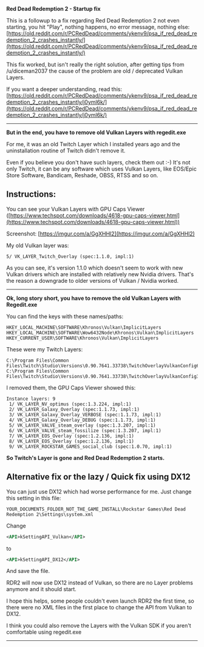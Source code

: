 **Red Dead Redemption 2 - Startup fix**

This is a followup to a fix regarding Red Dead Redemption 2 not even starting, you hit "Play", nothing happens, no error message, nothing else:
[https://old.reddit.com/r/PCRedDead/comments/ykenv9/psa_if_red_dead_redemption_2_crashes_instantly/](https://old.reddit.com/r/PCRedDead/comments/ykenv9/psa_if_red_dead_redemption_2_crashes_instantly/)

This fix worked, but isn't really the right solution, after getting tips from /u/diceman2037 the cause of the problem are old / deprecated Vulkan Layers.

If you want a deeper understanding, read this:
[https://old.reddit.com/r/PCRedDead/comments/ykenv9/psa_if_red_dead_redemption_2_crashes_instantly/j0yml6k/](https://old.reddit.com/r/PCRedDead/comments/ykenv9/psa_if_red_dead_redemption_2_crashes_instantly/j0yml6k/)

----

**But in the end, you have to remove old Vulkan Layers with regedit.exe**

For me, it was an old Twitch Layer which I installed years ago and the uninstallation routine of Twitch didn't remove it.

Even if you believe you don't have such layers, check them out :-) It's not only Twitch, it can be any software which uses Vulkan Layers, like EOS/Epic Store Software, Bandicam, Reshade, OBSS, RTSS and so on.

**Instructions:**
--------------------
You can see your Vulkan Layers with GPU Caps Viewer ([https://www.techspot.com/downloads/4618-gpu-caps-viewer.html](https://www.techspot.com/downloads/4618-gpu-caps-viewer.html)) 

Screenshot:
[https://imgur.com/a/GgXHHl2](https://imgur.com/a/GgXHHl2)

My old Vulkan layer was:

    5/ VK_LAYER_Twitch_Overlay (spec:1.1.0, impl:1)

As you can see, it's version 1.1.0 which doesn't seem to work with new Vulkan drivers which are installed with relatively new Nvidia drivers.
That's the reason a downgrade to older versions of Vulkan / Nvidia worked. 

---

**Ok, long story short, you have to remove the old Vulkan Layers with Regedit.exe**

You can find the keys with these names/paths:

    HKEY_LOCAL_MACHINE\SOFTWARE\Khronos\Vulkan\ImplicitLayers
    HKEY_LOCAL_MACHINE\SOFTWARE\Wow6432Node\Khronos\Vulkan\ImplicitLayers
    HKEY_CURRENT_USER\SOFTWARE\Khronos\Vulkan\ImplicitLayers

These were my Twitch Layers:

    C:\Program Files\Common Files\Twitch\Studio\Versions\0.90.7641.33738\TwitchOverlayVulkanConfig64.json
    C:\Program Files\Common Files\Twitch\Studio\Versions\0.90.7641.33738\TwitchOverlayVulkanConfig32.json

I removed them, the GPU Caps Viewer showed this:

    Instance layers: 9
     1/ VK_LAYER_NV_optimus (spec:1.3.224, impl:1)
     2/ VK_LAYER_Galaxy_Overlay (spec:1.1.73, impl:1)
     3/ VK_LAYER_Galaxy_Overlay_VERBOSE (spec:1.1.73, impl:1)
     4/ VK_LAYER_Galaxy_Overlay_DEBUG (spec:1.1.73, impl:1)
     5/ VK_LAYER_VALVE_steam_overlay (spec:1.3.207, impl:1)
     6/ VK_LAYER_VALVE_steam_fossilize (spec:1.3.207, impl:1)
     7/ VK_LAYER_EOS_Overlay (spec:1.2.136, impl:1)
     8/ VK_LAYER_EOS_Overlay (spec:1.2.136, impl:1)
     9/ VK_LAYER_ROCKSTAR_GAMES_social_club (spec:1.0.70, impl:1)

**So Twitch's Layer is gone and Red Dead Redemption 2 starts.**

**Alternative fix or the lazy / Quick fix using DX12**
--------------------
You can just use DX12 which had worse performance for me.
Just change this setting in this file:

```
YOUR_DOCUMENTS_FOLDER_NOT_THE_GAME_INSTALL\Rockstar Games\Red Dead Redemption 2\Settings\system.xml
```

Change

```xml
<API>kSettingAPI_Vulkan</API>
```

to

```xml
<API>kSettingAPI_DX12</API>
```

And save the file.

RDR2 will now use DX12 instead of Vulkan, so there are no Layer problems anymore and it should start.

I hope this helps, some people couldn't even launch RDR2 the first time, so there were no XML files in the first place to change the API from Vulkan to DX12.

I think you could also remove the Layers with the Vulkan SDK if you aren't comfortable using regedit.exe

---
